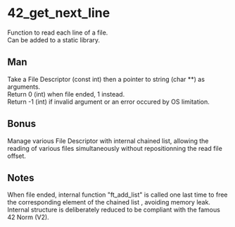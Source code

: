 # 42_get_next_line
Function to read each line of a file.  
Can be added to a static library.

## Man
Take a File Descriptor (const int) then a pointer to string (char **) as arguments.  
Return 0 (int) when file ended, 1 instead.  
Return -1 (int) if invalid argument or an error occured by OS limitation.

## Bonus
Manage various File Descriptor with internal chained list, allowing the reading of various files simultaneously without repositionning the read file offset.

## Notes
When file ended, internal function "ft_add_list" is called one last time to free the corresponding element of the chained list , avoiding memory leak.  
Internal structure is deliberately reduced to be compliant with the famous 42 Norm (V2).

